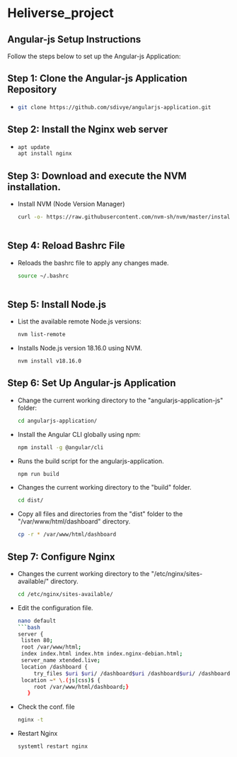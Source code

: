# Heliverse_project

## Angular-js Setup Instructions

Follow the steps below to set up the Angular-js Application:

## Step 1: Clone the Angular-js Application Repository
- 
  ```bash
  git clone https://github.com/sdivye/angularjs-application.git
  
## Step 2: Install the Nginx web server
- 
  ```bash
  apt update
  apt install nginx

 ## Step 3: Download and execute the NVM installation.
- Install NVM (Node Version Manager)
  ```bash
  curl -o- https://raw.githubusercontent.com/nvm-sh/nvm/master/install.sh | bash
 
 ## Step 4: Reload Bashrc File
 - Reloads the bashrc file to apply any changes made.
   ```bash
   source ~/.bashrc
 
 ## Step 5: Install Node.js
 - List the available remote Node.js versions:
   ```bash 
   nvm list-remote
 - Installs Node.js version 18.16.0 using NVM.
   ```bash
   nvm install v18.16.0
   
## Step 6: Set Up Angular-js Application
 - Change the current working directory to the "angularjs-application-js" folder:
   ```bash
   cd angularjs-application/
 - Install the Angular CLI globally using npm:
   ```bash
   npm install -g @angular/cli 
 - Runs the build script for the angularjs-application.
   ```bash
   npm run build
 - Changes the current working directory to the "build" folder.
   ```bash
   cd dist/
 - Copy all files and directories from the "dist" folder to the "/var/www/html/dashboard" directory.
   ```bash
   cp -r * /var/www/html/dashboard

## Step 7: Configure Nginx 
- Changes the current working directory to the "/etc/nginx/sites-available/" directory.
   ```bash
   cd /etc/nginx/sites-available/
 - Edit the configuration file.
   ```bash
   nano default
   ```bash
   server {
    listen 80;
    root /var/www/html;
    index index.html index.htm index.nginx-debian.html;
    server_name xtended.live;
    location /dashboard {
        try_files $uri $uri/ /dashboard$uri /dashboard$uri/ /dashboard/index.html;}
    location ~* \.(js|css)$ {
        root /var/www/html/dashboard;}
      }
 - Check the conf. file 
   ```bash
   nginx -t
 - Restart Nginx
   ```bash
   systemtl restart nginx
   ``` 
    





